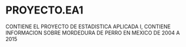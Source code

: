 # PROYECTO.EA1
CONTIENE EL PROYECTO DE ESTADISTICA APLICADA I, CONTIENE INFORMACION SOBRE MORDEDURA DE PERRO EN MEXICO DE 2004 A 2015

